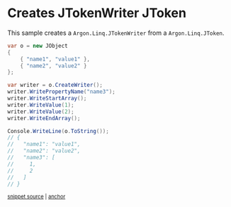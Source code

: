 # Creates JTokenWriter JToken

This sample creates a `Argon.Linq.JTokenWriter` from a `Argon.Linq.JToken`.

<!-- snippet: CreateWriter -->
<a id='snippet-createwriter'></a>
```cs
var o = new JObject
{
    { "name1", "value1" },
    { "name2", "value2" }
};

var writer = o.CreateWriter();
writer.WritePropertyName("name3");
writer.WriteStartArray();
writer.WriteValue(1);
writer.WriteValue(2);
writer.WriteEndArray();

Console.WriteLine(o.ToString());
// {
//   "name1": "value1",
//   "name2": "value2",
//   "name3": [
//     1,
//     2
//   ]
// }
```
<sup><a href='/Src/Tests/Documentation/Samples/Linq/CreateWriter.cs#L35-L58' title='Snippet source file'>snippet source</a> | <a href='#snippet-createwriter' title='Start of snippet'>anchor</a></sup>
<!-- endSnippet -->
